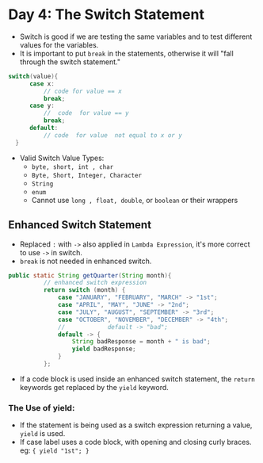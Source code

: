 # Day 4: The Switch Statement
- Switch is good if we are testing  the same variables and to test different values for the variables.
- It is important to put `break` in the statements, otherwise it will "fall through the switch statement."
```java
switch(value){
      case x:
          // code for value == x
          break;
      case y:
          //  code  for value == y
          break;
      default:
          // code  for value  not equal to x or y
  }
```
- Valid Switch Value Types:
  * `byte, short, int , char`
  * `Byte, Short, Integer, Character`
  * `String`
  * `enum`
  * Cannot use `long , float, double`, or `boolean` or their wrappers  

## Enhanced Switch Statement
- Replaced `:` with `->` also applied in `Lambda Expression`, it's more correct to use `->` in switch.
- `break` is not needed in enhanced switch.  

```java
public static String getQuarter(String month){
          // enhanced switch expression
          return switch (month) {
              case "JANUARY", "FEBRUARY", "MARCH" -> "1st";
              case "APRIL", "MAY", "JUNE" -> "2nd";
              case "JULY", "AUGUST", "SEPTEMBER" -> "3rd";
              case "OCTOBER", "NOVEMBER", "DECEMBER" -> "4th";
              //            default -> "bad";
              default -> {
                  String badResponse = month + " is bad";
                  yield badResponse;
              }
          };
```
- If a code block is used inside an enhanced switch statement, the `return` keywords get replaced by the `yield` keyword.  

### The Use of yield:
* If the statement is being used as a switch expression returning a value, `yield` is used. 
* If case label uses a code block, with opening and closing curly braces.
  eg: `{ yield "1st"; }`
